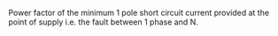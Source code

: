 ﻿Power factor of the minimum 1 pole short circuit current provided at the point of supply i.e. the fault between 1 phase and N.